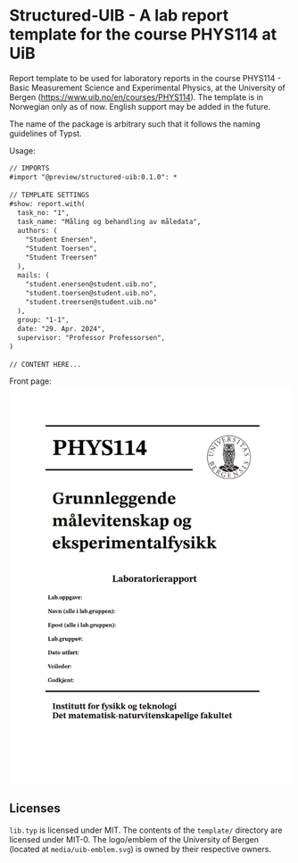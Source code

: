 # Structured-UIB - A lab report template for the course PHYS114 at UiB

Report template to be used for laboratory reports in the course PHYS114 - Basic Measurement Science and Experimental Physics, at the University of Bergen (https://www.uib.no/en/courses/PHYS114). The template is in Norwegian only as of now. English support may be added in the future.

The name of the package is arbitrary such that it follows the naming guidelines of Typst. 

Usage:
```typ
// IMPORTS
#import "@preview/structured-uib:0.1.0": *

// TEMPLATE SETTINGS
#show: report.with(
  task_no: "1",
  task_name: "Måling og behandling av måledata",
  authors: (
    "Student Enersen",
    "Student Toersen", 
    "Student Treersen"
  ),
  mails: (
    "student.enersen@student.uib.no", 
    "student.toersen@student.uib.no", 
    "student.treersen@student.uib.no"
  ),
  group: "1-1",
  date: "29. Apr. 2024",
  supervisor: "Professor Professorsen",
)

// CONTENT HERE...
```

Front page:
![alt text](thumbnail.png)

## Licenses
`lib.typ` is licensed under MIT. The contents of the `template/` directory are licensed under MIT-0. The logo/emblem of the University of Bergen (located at `media/uib-emblem.svg`) is owned by their respective owners.